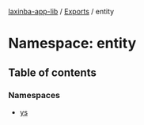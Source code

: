 [laxinba-app-lib](../README.md) / [Exports](../modules.md) / entity

# Namespace: entity

## Table of contents

### Namespaces

- [ys](entity.ys.md)
